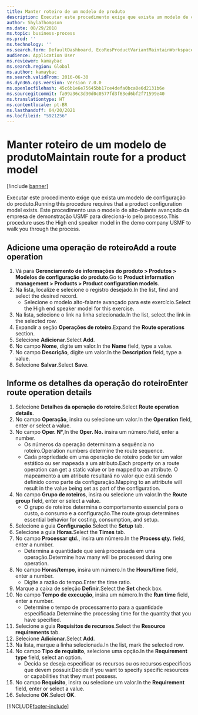 ```yaml
---
title: Manter roteiro de um modelo de produto
description: Executar este procedimento exige que exista um modelo de configuração do produto.
author: ShylaThompson
ms.date: 08/29/2018
ms.topic: business-process
ms.prod: ''
ms.technology: ''
ms.search.form: DefaultDashboard, EcoResProductVariantMaintainWorkspace, PCProductConfigurationModelListPage, PCProductConfigurationModelDetails, PCRouteOperationDetails, WrkCtrCapabilityLookUp
audience: Application User
ms.reviewer: kamaybac
ms.search.region: Global
ms.author: kamaybac
ms.search.validFrom: 2016-06-30
ms.dyn365.ops.version: Version 7.0.0
ms.openlocfilehash: 45c6b1e6e75645bb17ce4defa0bca0e6d2131b6e
ms.sourcegitcommit: fa99a36c3d30d0c0577fd3f63ed6bf2f71599e40
ms.translationtype: HT
ms.contentlocale: pt-BR
ms.lasthandoff: 04/20/2021
ms.locfileid: "5921256"
---
```

# <a name="maintain-route-for-a-product-model"></a><span data-ttu-id="92104-103">Manter roteiro de um modelo de produto</span><span class="sxs-lookup"><span data-stu-id="92104-103">Maintain route for a product model</span></span>

[!include [banner](../../includes/banner.md)]

<span data-ttu-id="92104-104">Executar este procedimento exige que exista um modelo de configuração do produto.</span><span class="sxs-lookup"><span data-stu-id="92104-104">Running this procedure requires that a product configuration model exists.</span></span> <span data-ttu-id="92104-105">Este procedimento usa o modelo de alto-falante avançado da empresa de demonstração USMF para direcioná-lo pelo processo.</span><span class="sxs-lookup"><span data-stu-id="92104-105">This procedure uses the High end speaker model in the demo company USMF to walk you through the process.</span></span>

## <a name="add-a-route-operation"></a><span data-ttu-id="92104-106">Adicione uma operação de roteiro</span><span class="sxs-lookup"><span data-stu-id="92104-106">Add a route operation</span></span>

1. <span data-ttu-id="92104-107">Vá para **Gerenciamento de informações do produto \> Produtos \> Modelos de configuração do produto**.</span><span class="sxs-lookup"><span data-stu-id="92104-107">Go to **Product information management \> Products \> Product configuration models**.</span></span>
1. <span data-ttu-id="92104-108">Na lista, localize e selecione o registro desejado.</span><span class="sxs-lookup"><span data-stu-id="92104-108">In the list, find and select the desired record.</span></span>
    * <span data-ttu-id="92104-109">Selecione o modelo alto-falante avançado para este exercício.</span><span class="sxs-lookup"><span data-stu-id="92104-109">Select the High end speaker model for this exercise.</span></span>  
1. <span data-ttu-id="92104-110">Na lista, selecione o link na linha selecionada.</span><span class="sxs-lookup"><span data-stu-id="92104-110">In the list, select the link in the selected row.</span></span>
1. <span data-ttu-id="92104-111">Expandir a seção **Operações de roteiro**.</span><span class="sxs-lookup"><span data-stu-id="92104-111">Expand the **Route operations** section.</span></span>
1. <span data-ttu-id="92104-112">Selecione **Adicionar**.</span><span class="sxs-lookup"><span data-stu-id="92104-112">Select **Add**.</span></span>
1. <span data-ttu-id="92104-113">No campo **Nome**, digite um valor.</span><span class="sxs-lookup"><span data-stu-id="92104-113">In the **Name** field, type a value.</span></span>
1. <span data-ttu-id="92104-114">No campo **Descrição**, digite um valor.</span><span class="sxs-lookup"><span data-stu-id="92104-114">In the **Description** field, type a value.</span></span>
1. <span data-ttu-id="92104-115">Selecione **Salvar**.</span><span class="sxs-lookup"><span data-stu-id="92104-115">Select **Save**.</span></span>

## <a name="enter-route-operation-details"></a><span data-ttu-id="92104-116">Informe os detalhes da operação do roteiro</span><span class="sxs-lookup"><span data-stu-id="92104-116">Enter route operation details</span></span>

1. <span data-ttu-id="92104-117">Selecione **Detalhes da operação do roteiro**.</span><span class="sxs-lookup"><span data-stu-id="92104-117">Select **Route operation details**.</span></span>
1. <span data-ttu-id="92104-118">No campo **Operação**, insira ou selecione um valor.</span><span class="sxs-lookup"><span data-stu-id="92104-118">In the **Operation** field, enter or select a value.</span></span>
1. <span data-ttu-id="92104-119">No campo **Oper. N°**,</span><span class="sxs-lookup"><span data-stu-id="92104-119">In the **Oper. No.**</span></span> <span data-ttu-id="92104-120">insira um número.</span><span class="sxs-lookup"><span data-stu-id="92104-120">field, enter a number.</span></span>
    * <span data-ttu-id="92104-121">Os números da operação determinam a sequência no roteiro.</span><span class="sxs-lookup"><span data-stu-id="92104-121">Operation numbers determine the route sequence.</span></span>  
    * <span data-ttu-id="92104-122">Cada propriedade em uma operação de roteiro pode ter um valor estático ou ser mapeada a um atributo.</span><span class="sxs-lookup"><span data-stu-id="92104-122">Each property on a route operation can get a static value or be mapped to an attribute.</span></span> <span data-ttu-id="92104-123">O mapeamento a um atributo resultará no valor que está sendo definido como parte da configuração.</span><span class="sxs-lookup"><span data-stu-id="92104-123">Mapping to an attribute will result in the value being set as part of the configuration.</span></span>  
1. <span data-ttu-id="92104-124">No campo **Grupo de roteiros**, insira ou selecione um valor.</span><span class="sxs-lookup"><span data-stu-id="92104-124">In the **Route group** field, enter or select a value.</span></span>
    * <span data-ttu-id="92104-125">O grupo de roteiros determina o comportamento essencial para o custo, o consumo e a configuração.</span><span class="sxs-lookup"><span data-stu-id="92104-125">The route group determines essential behavior for costing, consumption, and setup.</span></span>  
1. <span data-ttu-id="92104-126">Selecione a guia **Configuração**.</span><span class="sxs-lookup"><span data-stu-id="92104-126">Select the **Setup** tab.</span></span>
1. <span data-ttu-id="92104-127">Selecione a guia **Horas**.</span><span class="sxs-lookup"><span data-stu-id="92104-127">Select the **Times** tab.</span></span>
1. <span data-ttu-id="92104-128">No campo **Processar qtd.**, insira um número.</span><span class="sxs-lookup"><span data-stu-id="92104-128">In the **Process qty.** field, enter a number.</span></span>
    * <span data-ttu-id="92104-129">Determina a quantidade que será processada em uma operação.</span><span class="sxs-lookup"><span data-stu-id="92104-129">Determine how many will be processed during one operation.</span></span>  
1. <span data-ttu-id="92104-130">No campo **Horas/tempo**, insira um número.</span><span class="sxs-lookup"><span data-stu-id="92104-130">In the **Hours/time** field, enter a number.</span></span>
    * <span data-ttu-id="92104-131">Digite a razão do tempo.</span><span class="sxs-lookup"><span data-stu-id="92104-131">Enter the time ratio.</span></span>  
1. <span data-ttu-id="92104-132">Marque a caixa de seleção **Definir**.</span><span class="sxs-lookup"><span data-stu-id="92104-132">Select the **Set** check box.</span></span>
1. <span data-ttu-id="92104-133">No campo **Tempo de execução**, insira um número.</span><span class="sxs-lookup"><span data-stu-id="92104-133">In the **Run time** field, enter a number.</span></span>
    * <span data-ttu-id="92104-134">Determine o tempo de processamento para a quantidade especificada.</span><span class="sxs-lookup"><span data-stu-id="92104-134">Determine the processing time for the quantity that you have specified.</span></span>  
1. <span data-ttu-id="92104-135">Selecione a guia **Requisitos de recursos**.</span><span class="sxs-lookup"><span data-stu-id="92104-135">Select the **Resource requirements** tab.</span></span>
1. <span data-ttu-id="92104-136">Selecione **Adicionar**.</span><span class="sxs-lookup"><span data-stu-id="92104-136">Select **Add**.</span></span>
1. <span data-ttu-id="92104-137">Na lista, marque a linha selecionada.</span><span class="sxs-lookup"><span data-stu-id="92104-137">In the list, mark the selected row.</span></span>
1. <span data-ttu-id="92104-138">No campo **Tipo de requisito**, selecione uma opção.</span><span class="sxs-lookup"><span data-stu-id="92104-138">In the **Requirement type** field, select an option.</span></span>
    * <span data-ttu-id="92104-139">Decida se deseja especificar os recursos ou os recursos específicos que devem possuir.</span><span class="sxs-lookup"><span data-stu-id="92104-139">Decide if you want to specify specific resources or capabilities that they must possess.</span></span>  
1. <span data-ttu-id="92104-140">No campo **Requisito**, insira ou selecione um valor.</span><span class="sxs-lookup"><span data-stu-id="92104-140">In the **Requirement** field, enter or select a value.</span></span>
1. <span data-ttu-id="92104-141">Selecione **OK**.</span><span class="sxs-lookup"><span data-stu-id="92104-141">Select **OK**.</span></span>



[!INCLUDE[footer-include](../../../includes/footer-banner.md)]